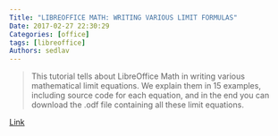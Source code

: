 ```yaml
---
Title: "LIBREOFFICE MATH: WRITING VARIOUS LIMIT FORMULAS"
Date: 2017-02-27 22:30:29
Categories: [office]
tags: [libreoffice]
Authors: sedlav
---
```


> This tutorial tells about LibreOffice Math in writing various mathematical limit equations. We explain them in 15 examples, including source code for each equation, and in the end you can download the .odf file containing all these limit equations.

[Link](http://www.ubuntubuzz.com/2016/09/libreoffice-math-writing-various-limit-formulas.html)
